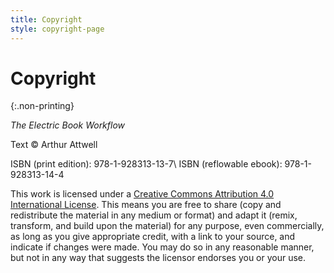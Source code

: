 ```yaml
---
title: Copyright
style: copyright-page
---
```


# Copyright
{:.non-printing}

*The Electric Book Workflow*

Text © Arthur Attwell

ISBN (print edition): 978-1-928313-13-7\\
ISBN (reflowable ebook): 978-1-928313-14-4

This work is licensed under a [Creative Commons Attribution 4.0 International License](http://creativecommons.org/licenses/by/4.0/). This means you are free to share (copy and redistribute the material in any medium or format) and adapt it (remix, transform, and build upon the material) for any purpose, even commercially, as long as you give appropriate credit, with a link to your source, and indicate if changes were made. You may do so in any reasonable manner, but not in any way that suggests the licensor endorses you or your use.
